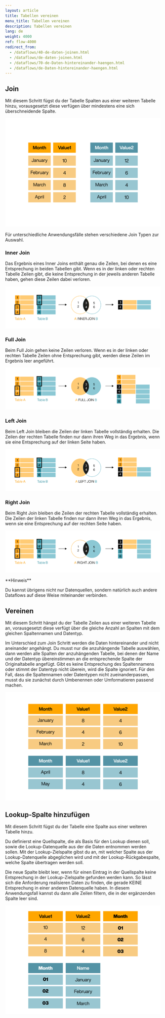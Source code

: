 ```yaml
---
layout: article
title: Tabellen vereinen
menu_title: Tabellen vereinen
description: Tabellen vereinen
lang: de
weight: 4000
ref: flow-4000
redirect_from:
  - /dataflows/40-de-daten-joinen.html
  - /dataflows/de-daten-joinen.html
  - /dataflows/70-de-Daten-hintereinander-haengen.html
  - /dataflows/de-Daten-hintereinander-haengen.html
---
```

## Join

Mit diesem Schritt fügst du der Tabelle Spalten aus einer weiteren Tabelle hinzu, vorausgesetzt diese verfügen über mindestens eine sich überschneidende Spalte.

![Join](/assets/images/dataflows/dataflows_join.gif)

Für unterschiedliche Anwendungsfälle stehen verschiedene Join Typen zur Auswahl.

### Inner Join

Das Ergebnis eines Inner Joins enthält genau die Zeilen, bei denen es eine Entsprechung in beiden Tabellen gibt.
Wenn es in der linken oder rechten Tabelle Zeilen gibt, die keine Entsprechung in der jeweils anderen Tabelle haben, gehen diese Zeilen dabei verloren.

![Inner join](/assets/images/dataflows/dataflows_inner-join.png)

### Full Join

Beim Full Join gehen keine Zeilen verloren.
Wenn es in der linken oder rechten Tabelle Zeilen ohne Entsprechung gibt, werden diese Zeilen im Ergebnis leer angeführt.

![Full join](/assets/images/dataflows/dataflows_full-join.png)

### Left Join

Beim Left Join bleiben die Zeilen der linken Tabelle vollständig erhalten.
Die Zeilen der rechten Tabelle finden nur dann ihren Weg in das Ergebnis, wenn sie eine Entsprechung auf der linken Seite haben.

![Left join](/assets/images/dataflows/dataflows_left-join.png)

### Right Join

Beim Right Join bleiben die Zeilen der rechten Tabelle vollständig erhalten.
Die Zeilen der linken Tabelle finden nur dann ihren Weg in das Ergebnis, wenn sie eine Entsprechung auf der rechten Seite haben.

![Right join](/assets/images/dataflows/dataflows_right-join.png)

<div class="box-tip" markdown="1">
**Hinweis**

Du kannst übrigens nicht nur Datenquellen, sondern natürlich auch andere Dataflows auf diese Weise miteinander verbinden.
</div>

## Vereinen

Mit diesem Schritt hängst du der Tabelle Zeilen aus einer weiteren Tabelle an, vorausgesetzt diese verfügt über die gleiche Anzahl an Spalten mit dem gleichen Spaltennamen und Datentyp.

Im Unterschied zum Join Schritt werden die Daten hintereinander und nicht aneinander angehängt. Du musst nur die anzuhängende Tabelle auswählen, dann werden alle Spalten der anzuhängenden Tabelle, bei denen der Name und der Datentyp übereinstimmen an die entsprechende Spalte der Originaltabelle angefügt. Gibt es keine Entsprechung des Spaltennamens oder stimmt der Datentyp nicht überein, wird die Spalte ignoriert. Für den Fall, dass die Spaltennamen oder Datentypen nicht zueinanderpassen, musst du sie zunächst durch Umbenennen oder Umformatieren passend machen.

![Vereinen](/assets/images/dataflows/dataflows_union.gif)

## Lookup-Spalte hinzufügen

Mit diesem Schritt fügst du der Tabelle eine Spalte aus einer weiteren Tabelle hinzu.

Du definierst eine Quellspalte, die als Basis für den Lookup dienen soll, sowie die Lookup-Datenquelle aus der die Daten entnommen werden sollen. Mit der Lookup-Zielspalte gibst du an, mit welcher Spalte aus der Lookup-Datenquelle abgeglichen wird und mit der Lookup-Rückgabespalte, welche Spalte übertragen werden soll.

Die neue Spalte bleibt leer, wenn für einen Eintrag in der Quellspalte keine Entsprechung in der Lookup-Zielspalte gefunden werden kann. So lässt sich die Anforderung realisieren Daten zu finden, die gerade KEINE Entsprechung in einer anderen Datenquelle haben. In diesem Anwendungsfall kannst du dann alle Zeilen filtern, die in der ergänzenden Spalte leer sind.

![Lookup-Spalte](/assets/images/dataflows/dataflows_lookup.gif)
